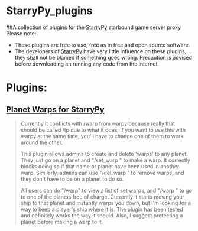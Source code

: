StarryPy_plugins
================

##A collection of plugins for the [StarryPy](https://github.com/CarrotsAreMediocre/StarryPy) starbound game server proxy
Please note:

* These plugins are free to use, free as in free and open source software.
* The developers of [StarryPy](https://github.com/CarrotsAreMediocre/StarryPy) have very little influence on these plugins, they shall not be blamed if something goes wrong. Precaution is advised before downloading an running any code from the internet.


# Plugins:

## [Planet Warps for StarryPy](https://github.com/MrMarvin/StarryPy_plugins/blob/master/plugins/planet_warps_for_starrypy.py)

> Currently it conflicts with /warp from warpy because really that should be called /tp due to what it does. If you want to use this with warpy at the same time, you'll have to change one of them to work around the other.
>
>This plugin allows admins to create and delete 'warps' to any planet. They just go on a planet and "/set_warp <name>" to make a warp. It correctly blocks doing so if that name or planet have been used in another warp.
>Similarly, admins can use "/del_warp <name>" to remove warps, and they don't have to be on a planet to do so.
>
>All users can do "/warp" to view a list of set warps, and "/warp <name>" to go to one of the planets free of charge. Currently it starts moving your ship to that planet and instantly warps you down, but I'm looking for a way to keep a player's ship where it is. The plugin has been tested and definitely works the way it should. Also, I suggest protecting a planet before making a warp to it.
